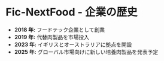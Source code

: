 # Fic-NextFood - 企業の歴史

- **2018 年:** フードテック企業として創業
- **2019 年:** 代替肉製品を市場投入
- **2023 年:** イギリスとオーストラリアに拠点を開設
- **2025 年:** グローバル市場向けに新しい培養肉製品を発表予定
